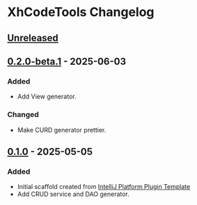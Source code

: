 <!-- Keep a Changelog guide -> https://keepachangelog.com -->

# XhCodeTools Changelog

## [Unreleased]

## [0.2.0-beta.1] - 2025-06-03

### Added

- Add View generator.

### Changed

- Make CURD generator prettier.

## [0.1.0] - 2025-05-05

### Added

- Initial scaffold created from [IntelliJ Platform Plugin Template](https://github.com/JetBrains/intellij-platform-plugin-template)
- Add CRUD service and DAO generator.

[Unreleased]: https://github.com/etnAtker/XhCodeTools/compare/v0.2.0-beta.1...HEAD
[0.2.0-beta.1]: https://github.com/etnAtker/XhCodeTools/compare/v0.1.0...v0.2.0-beta.1
[0.1.0]: https://github.com/etnAtker/XhCodeTools/commits/v0.1.0
